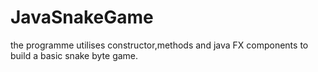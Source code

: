# JavaSnakeGame
the programme utilises constructor,methods and java FX components to build a basic snake byte game.
